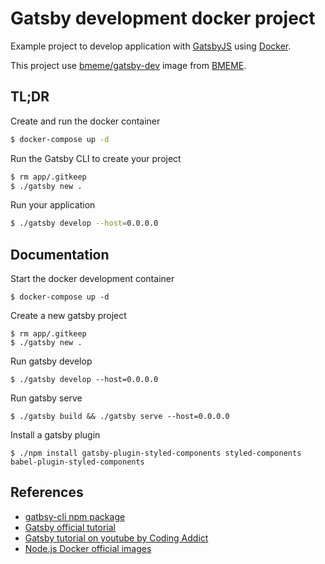 # Gatsby development docker project

Example project to develop application with [GatsbyJS](https://gatsbyjs.com/) using [Docker](https://www.docker.com/).

This project use [bmeme/gatsby-dev](https://hub.docker.com/r/bmeme/gatsby-dev) image from [BMEME](https://www.bmeme.com).

## TL;DR

Create and run the docker container

```bash
$ docker-compose up -d
```

Run the Gatsby CLI to create your project

```bash
$ rm app/.gitkeep
$ ./gatsby new .
```

Run your application

```bash
$ ./gatsby develop --host=0.0.0.0
```

## Documentation

Start the docker development container

```
$ docker-compose up -d
```

Create a new gatsby project

```
$ rm app/.gitkeep
$ ./gatsby new .
```

Run gatsby develop

```
$ ./gatsby develop --host=0.0.0.0
```

Run gatsby serve

```
$ ./gatsby build && ./gatsby serve --host=0.0.0.0
```

Install a gatsby plugin

```
$ ./npm install gatsby-plugin-styled-components styled-components babel-plugin-styled-components
```

## References

- [gatbsy-cli npm package](https://www.npmjs.com/package/gatsby-cli)
- [Gatsby official tutorial](https://www.gatsbyjs.com/docs/tutorial/)
- [Gatsby tutorial on youtube by Coding Addict](https://www.youtube.com/watch?v=5Mam9NuxwQc)
- [Node.js Docker official images](https://hub.docker.com/_/node)

